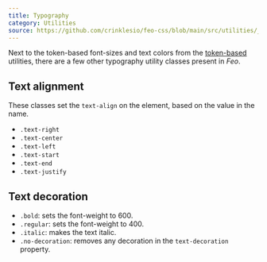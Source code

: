 ```yaml
---
title: Typography
category: Utilities
source: https://github.com/crinklesio/feo-css/blob/main/src/utilities/_typography.scss
---
```


Next to the token-based font-sizes and text colors from the [token-based](/token-based) utilities, there are a few other typography utility classes present in _Feo_.

## Text alignment

These classes set the `text-align` on the element, based on the value in the name.

- `.text-right`
- `.text-center`
- `.text-left`
- `.text-start`
- `.text-end`
- `.text-justify`

## Text decoration

- `.bold`: sets the font-weight to 600.
- `.regular`: sets the font-weight to 400.
- `.italic`: makes the text italic.
- `.no-decoration`: removes any decoration in the `text-decoration` property.
